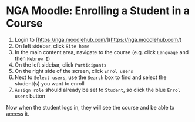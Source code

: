 # NGA Moodle: Enrolling a Student in a Course

1. Login to [https://nga.moodlehub.com/](https://nga.moodlehub.com/)
2. On left sidebar, click `Site home`
3. In the main content area, navigate to the course \(e.g. click `Language` and then `Hebrew I`\)
4. On the left sidebar, click `Participants`
5. On the right side of the screen, click `Enrol users`
6. Next to `Select users`, use the `Search` box to find and select the student\(s\) you want to enroll
7. `Assign role` should already be set to `Student`, so click the blue `Enrol users` button

Now when the student logs in, they will see the course and be able to access it.

